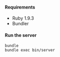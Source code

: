 #### Requirements

* Ruby 1.9.3
* Bundler

#### Run the server

    bundle
    bundle exec bin/server
